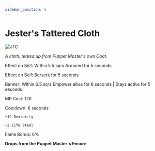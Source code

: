 ```yaml
---
sidebar_position: 5
---
```


# Jester's Tattered Cloth

![JTC](https://vwiki.valorserver.com/api/item/picture/jester's%20tattered%20cloth)

<i>A cloth, teared up from Puppet Master's own Coat.</i>

Effect on Self: Within 5.5 sqrs Armored for 5 seconds

Effect on Self: Berserk for 5 seconds

Banner: Within 6.5 sqrs Empower allies for 6 seconds | Stays active for 5 seconds

MP Cost: 120

Cooldown: 6 seconds

    +12 Dexterity
    
    +2 Life Steal

Fame Bonus: 6%

**Drops from the Puppet Master's Encore**
